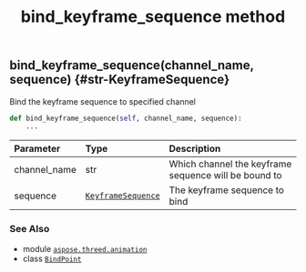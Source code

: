 ﻿---
title: bind_keyframe_sequence method
second_title: Aspose.3D for Python via .NET API References
description: 
type: docs
weight: 30
url: /python-net/aspose.threed.animation/bindpoint/bind_keyframe_sequence/
is_root: false
---

## bind_keyframe_sequence(channel_name, sequence) {#str-KeyframeSequence}

Bind the keyframe sequence to specified channel



```python
def bind_keyframe_sequence(self, channel_name, sequence):
    ...
```


| Parameter | Type | Description |
| :- | :- | :- |
| channel_name | str | Which channel the keyframe sequence will be bound to |
| sequence | [`KeyframeSequence`](/3d/python-net/aspose.threed.animation/keyframesequence) | The keyframe sequence to bind |



### See Also
* module [`aspose.threed.animation`](../../)
* class [`BindPoint`](/3d/python-net/aspose.threed.animation/bindpoint)
